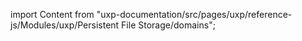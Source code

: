 
import Content from "uxp-documentation/src/pages/uxp/reference-js/Modules/uxp/Persistent File Storage/domains";

<Content query="product=photoshop"/>

